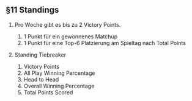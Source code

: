 ## §11 Standings

1. Pro Woche gibt es bis zu 2 Victory Points.

   1. 1 Punkt für ein gewonnenes Matchup
   2. 1 Punkt für eine Top-6 Platzierung am Spieltag nach Total Points

2. Standing Tiebreaker

   1. Victory Points
   2. All Play Winning Percentage
   3. Head to Head
   4. Overall Winning Percentage
   5. Total Points Scored
